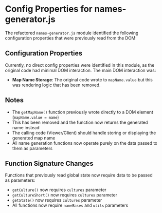 # Config Properties for names-generator.js

The refactored `names-generator.js` module identified the following configuration properties that were previously read from the DOM:

## Configuration Properties

Currently, no direct config properties were identified in this module, as the original code had minimal DOM interaction. The main DOM interaction was:

- **Map Name Storage**: The original code wrote to `mapName.value` but this was rendering logic that has been removed.

## Notes

- The `getMapName()` function previously wrote directly to a DOM element (`mapName.value = name`)
- This has been removed and the function now returns the generated name instead
- The calling code (Viewer/Client) should handle storing or displaying the generated map name
- All name generation functions now operate purely on the data passed to them as parameters

## Function Signature Changes

Functions that previously read global state now require data to be passed as parameters:

- `getCulture()` now requires `cultures` parameter  
- `getCultureShort()` now requires `cultures` parameter
- `getState()` now requires `cultures` parameter
- All functions now require `nameBases` and `utils` parameters